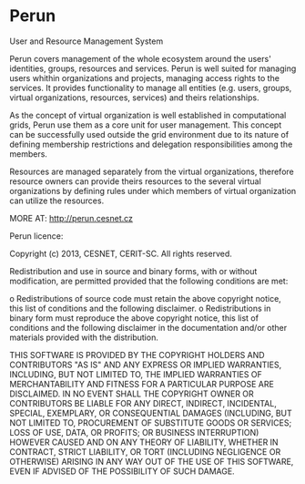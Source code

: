 Perun
=====

User and Resource Management System

Perun covers management of the whole ecosystem around the users' identities, groups, resources and services. Perun is well 
suited for managing users whithin organizations and projects, managing access rights to the services. It provides 
functionality to manage all entities (e.g. users, groups, virtual organizations, resources, services) and theirs 
relationships.

As the concept of virtual organization is well established in computational grids, Perun use them as a core unit for user 
management. This concept can be successfully used outside the grid environment due to its nature of defining membership 
restrictions and delegation responsibilities among the members.

Resources are managed separately from the virtual organizations, therefore resource owners can provide theirs resources to the 
several virtual organizations by defining rules under which members of virtual organization can utilize the resources.

MORE AT: http://perun.cesnet.cz

Perun licence:

Copyright (c) 2013, CESNET, CERIT-SC. All rights reserved.

Redistribution and use in source and binary forms, with or
without modification, are permitted provided that the following
conditions are met:

  o Redistributions of source code must retain the above
    copyright notice, this list of conditions and the following
    disclaimer.
  o Redistributions in binary form must reproduce the above
    copyright notice, this list of conditions and the following
    disclaimer in the documentation and/or other materials
    provided with the distribution.

THIS SOFTWARE IS PROVIDED BY THE COPYRIGHT HOLDERS AND
CONTRIBUTORS "AS IS" AND ANY EXPRESS OR IMPLIED WARRANTIES,
INCLUDING, BUT NOT LIMITED TO, THE IMPLIED WARRANTIES OF
MERCHANTABILITY AND FITNESS FOR A PARTICULAR PURPOSE ARE
DISCLAIMED. IN NO EVENT SHALL THE COPYRIGHT OWNER OR CONTRIBUTORS
BE LIABLE FOR ANY DIRECT, INDIRECT, INCIDENTAL, SPECIAL,
EXEMPLARY, OR CONSEQUENTIAL DAMAGES (INCLUDING, BUT NOT LIMITED
TO, PROCUREMENT OF SUBSTITUTE GOODS OR SERVICES; LOSS OF USE,
DATA, OR PROFITS; OR BUSINESS INTERRUPTION) HOWEVER CAUSED AND ON
ANY THEORY OF LIABILITY, WHETHER IN CONTRACT, STRICT LIABILITY,
OR TORT (INCLUDING NEGLIGENCE OR OTHERWISE) ARISING IN ANY WAY
OUT OF THE USE OF THIS SOFTWARE, EVEN IF ADVISED OF THE
POSSIBILITY OF SUCH DAMAGE. 

